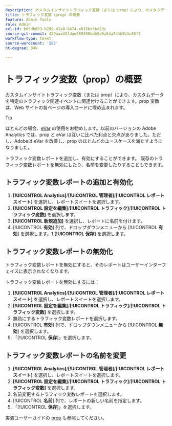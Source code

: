```yaml
---
description: カスタムインサイトトラフィック変数（または prop）により、カスタムデータを特定のトラフィック関連イベントに関連付けることができます。prop 変数は、Web サイトの各ページの導入コードに埋め込まれます。
title: トラフィック変数（prop）の概要
feature: Admin Tools
role: Admin
exl-id: b05dbd33-b298-41a0-9474-e015ba5bc23c
source-git-commit: 429aaa43fdae669350bdb5a5a54a7d4b9b1c65f2
workflow-type: tm+mt
source-wordcount: '285'
ht-degree: 34%

---
```


# トラフィック変数（prop）の概要

カスタムインサイトトラフィック変数（または prop）により、カスタムデータを特定のトラフィック関連イベントに関連付けることができます。prop 変数は、Web サイトの各ページの導入コードに埋め込まれます。

>[!TIP]
>
>ほとんどの場合、[eVar](/help/implement/vars/page-vars/evar.md) の使用をお勧めします。以前のバージョンの Adobe Analytics では、prop と eVar は互いに比べた利点と欠点がありました。ただし、Adobeは eVar を改善し、prop のほとんどのユースケースを満たすようになりました。

トラフィック変数レポートを追加し、有効にすることができます。 既存のトラフィック変数レポートを無効にしたり、名前を変更したりすることもできます。

## トラフィック変数レポートの追加と有効化

1. **[!UICONTROL Analytics]**/**[!UICONTROL 管理者]**/**[!UICONTROL レポートスイート]** を選択し、レポートスイートを選択します。
1. **[!UICONTROL 設定を編集]**/**[!UICONTROL トラフィック]**/**[!UICONTROL トラフィック変数]** を選択します。
1. **[!UICONTROL 新規追加]** を選択し、レポートに名前を付けます。
1. [!UICONTROL **有効**] 列で、ドロップダウンメニューから [!UICONTROL **有効**] を選択します。1.**[!UICONTROL 保存]** を選択します。

## トラフィック変数レポートの無効化

トラフィック変数レポートを無効にすると、そのレポートはユーザーインターフェイスに表示されなくなります。

トラフィック変数レポートを無効にするには：

1. **[!UICONTROL Analytics]**/**[!UICONTROL 管理者]**/**[!UICONTROL レポートスイート]** を選択し、レポートスイートを選択します。
1. **[!UICONTROL 設定を編集]**/**[!UICONTROL トラフィック]**/**[!UICONTROL トラフィック変数]** を選択します。
1. 無効にするトラフィック変数レポートを選択します。
1. [!UICONTROL **有効**] 列で、ドロップダウンメニューから [!UICONTROL **無効**] を選択します。
1. 「[!UICONTROL **保存**]」を選択します。

## トラフィック変数レポートの名前を変更

1. **[!UICONTROL Analytics]**/**[!UICONTROL 管理者]**/**[!UICONTROL レポートスイート]** を選択し、レポートスイートを選択します。
1. **[!UICONTROL 設定を編集]**/**[!UICONTROL トラフィック]**/**[!UICONTROL トラフィック変数]** を選択します。
1. 名前変更するトラフィック変数レポートを選択します。
1. [!UICONTROL **名前**] 列で、レポートの新しい名前を指定します。
1. 「[!UICONTROL **保存**]」を選択します。

実装ユーザーガイドの [prop](/help/implement/vars/page-vars/prop.md) も参照してください。
